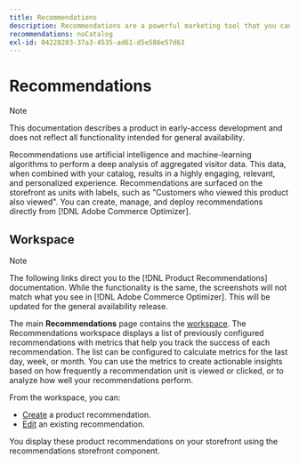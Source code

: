 ```yaml
---
title: Recommendations
description: Recommendations are a powerful marketing tool that you can use to increase conversions, boost revenue, and stimulate shopper engagement.
recommendations: noCatalog
exl-id: 04228203-37a3-4535-ad61-d5e586e57d63
---
```

# Recommendations

>[!NOTE]
>
>This documentation describes a product in early-access development and does not reflect all functionality intended for general availability.

Recommendations use artificial intelligence and machine-learning algorithms to perform a deep analysis of aggregated visitor data. This data, when combined with your catalog, results in a highly engaging, relevant, and personalized experience. Recommendations are surfaced on the storefront as units with labels, such as "Customers who viewed this product also viewed". You can create, manage, and deploy recommendations directly from [!DNL Adobe Commerce Optimizer].

## Workspace

>[!NOTE]
>
>The following links direct you to the [!DNL Product Recommendations] documentation. While the functionality is the same, the screenshots will not match what you see in [!DNL Adobe Commerce Optimizer]. This will be updated for the general availability release.

The main **Recommendations** page contains the [workspace](../../product-recommendations/workspace.md). The Recommendations workspace displays a list of previously configured recommendations with metrics that help you track the success of each recommendation. The list can be configured to calculate metrics for the last day, week, or month. You can use the metrics to create actionable insights based on how frequently a recommendation unit is viewed or clicked, or to analyze how well your recommendations perform.

From the workspace, you can:

- [Create](../../product-recommendations/create.md) a product recommendation.
- [Edit](../../product-recommendations/edit.md) an existing recommendation.

You display these product recommendations on your storefront using the recommendations storefront component.
